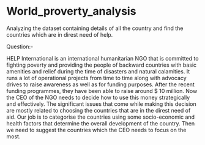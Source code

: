 # World_proverty_analysis
Analyzing the dataset containing details of all the country and find the countries which are in direst need  of help. 

Question:-

HELP International is an international humanitarian NGO that is committed to fighting poverty and providing the people of backward countries with basic amenities and relief during the time of disasters and natural calamities. It runs a lot of operational projects from time to time along with advocacy drives to raise awareness as well as for funding purposes.
After the recent funding programmes, they have been able to raise around $ 10 million. Now the CEO of the NGO needs to decide how to use this money strategically and effectively. The significant issues that come while making this decision are mostly related to choosing the countries that are in the direst need of aid. 
Our job is to categorise the countries using some socio-economic and health factors that determine the overall development of the country. Then we need to suggest the countries which the CEO needs to focus on the most.



 
